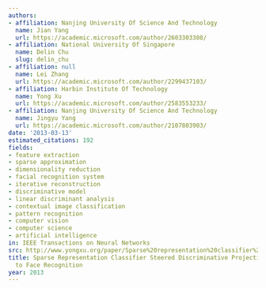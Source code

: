 ```yaml
---
authors:
- affiliation: Nanjing University Of Science And Technology
  name: Jian Yang
  url: https://academic.microsoft.com/author/2603303308/
- affiliation: National University Of Singapore
  name: Delin Chu
  slug: delin_chu
- affiliation: null
  name: Lei Zhang
  url: https://academic.microsoft.com/author/2299437103/
- affiliation: Harbin Institute Of Technology
  name: Yong Xu
  url: https://academic.microsoft.com/author/2583553233/
- affiliation: Nanjing University Of Science And Technology
  name: Jingyu Yang
  url: https://academic.microsoft.com/author/2107803903/
date: '2013-03-13'
estimated_citations: 192
fields:
- feature extraction
- sparse approximation
- dimensionality reduction
- facial recognition system
- iterative reconstruction
- discriminative model
- linear discriminant analysis
- contextual image classification
- pattern recognition
- computer vision
- computer science
- artificial intelligence
in: IEEE Transactions on Neural Networks
src: http://www.yongxu.org/paper/Sparse%20representation%20classifier%20steered%20discriminant%20projections.pdf
title: Sparse Representation Classifier Steered Discriminative Projection With Applications
  to Face Recognition
year: 2013
---
```

